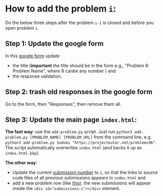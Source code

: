 # How to add the problem `i`: 

Do the below three steps after the problem `i-1` is closed and before you open problem `i`. 

## Step 1: Update the google form 
In this [google form](https://docs.google.com/forms/d/e/1FAIpQLSdOjMebWrLTRUfTpYfd8AwvYOw65yvxv-B_DLCKahG3qng90A/viewform) update 
  - the title (**important** the title should be in the form e.g., "Problem 8: Problem Name", where 8 canbe any number ) and
  - the response validation.
  
## Step 2: trash old responses in the google form
Go to the form, then "Responses", then remove them all.

## Step 3: Update the main page `index.html`:
**The fast way**:
 use the `add-problem.py` script. Just run  `python3 add-problem.py [PROBLEM_NAME] [PROBLEM_URL]` from the command line, e.g. `python3 add-problem.py Sudoku "https://projecteuler.net/problem=96"`. The script automatically overwrites `index.html` (and backs it up as `index.html.bkp`).

 **The other way**:
  - Update the current [submission number](https://github.com/coding19-imdea/coding19-imdea.github.io/blob/master/index.html#L5) to `i`, 
  so that the links to source code files of all previous submissions appears in `index.html` and 
  - add a new problem row (like [this](https://github.com/coding19-imdea/coding19-imdea.github.io/blob/master/index.html#L179-L193)), 
  the new submissions will appear inside the `<div id="submissions:i"></div>` element. 
